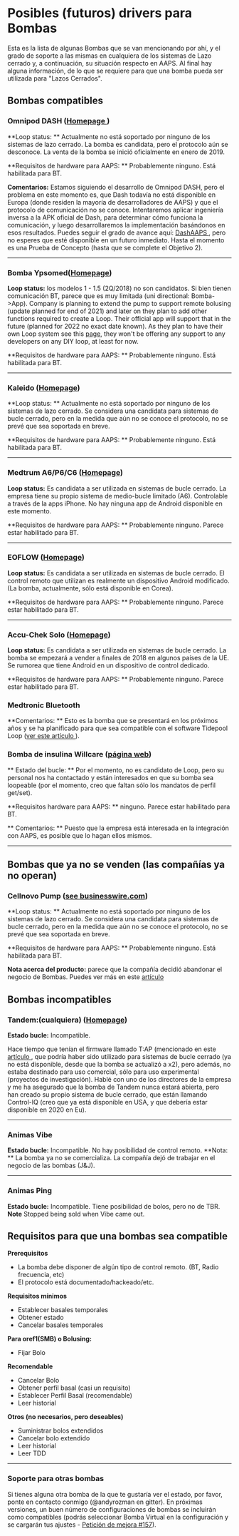 # Posibles (futuros) drivers para Bombas

Esta es la lista de algunas Bombas que se van mencionando por ahí, y el grado de soporte a las mismas en cualquiera de los sistemas de Lazo cerrado y, a continuación, su situación respecto en AAPS. Al final hay alguna información, de lo que se requiere para que una bomba pueda ser utilizada para "Lazos Cerrados".

## Bombas compatibles

### Omnipod DASH ([Homepage ](https://www.myomnipod.com/DASH))

**Loop status: ** Actualmente no está soportado por ninguno de los sistemas de lazo cerrado. La bomba es candidata, pero el protocolo aún se desconoce. La venta de la bomba se inició oficialmente en enero de 2019.

**Requisitos de hardware para AAPS: ** Probablemente ninguno. Está habilitada para BT.

**Comentarios:** Estamos siguiendo el desarrollo de Omnipod DASH, pero el problema en este momento es, que Dash todavía no está disponible en Europa (donde residen la mayoría de desarrolladores de AAPS) y que el protocolo de comunicación no se conoce. Intentaremos aplicar ingeniería inversa a la APK oficial de Dash, para determinar cómo funciona la comunicación, y luego desarrollaremos la implementación basándonos en esos resultados. Puedes seguir el grado de avance aquí: [DashAAPS ](https://github.com/andyrozman/DashAAPS/projects/1), pero no esperes que esté disponible en un futuro inmediato. Hasta el momento es una Prueba de Concepto (hasta que se complete el Objetivo 2).

* * *

### Bomba Ypsomed([Homepage](https://www.ypsomed.com/en/diabetes-care-mylife.html))

**Loop status:** los modelos 1 - 1.5 (2Q/2018) no son candidatos. Si bien tienen comunicación BT, parece que es muy limitada (uni directional: Bomba->App). Company is planning to extend the pump to support remote bolusing (update planned for end of 2021) and later on they plan to add other functions required to create a Loop. Their official app will support that in the future (planned for 2022 no exact date known). As they plan to have their own Loop system see this [page](https://www.mylife-diabetescare.com/en/loop-program.html), they won't be offering any support to any developers on any DIY loop, at least for now.

**Requisitos de hardware para AAPS: ** Probablemente ninguno. Está habilitada para BT.

* * *

### Kaleido ([Homepage](https://www.hellokaleido.com/))

**Loop status: ** Actualmente no está soportado por ninguno de los sistemas de lazo cerrado. Se considera una candidata para sistemas de bucle cerrado, pero en la medida que aún no se conoce el protocolo, no se prevé que sea soportada en breve.

**Requisitos de hardware para AAPS: ** Probablemente ninguno. Está habilitada para BT.

* * *

### Medtrum A6/P6/C6 ([Homepage](http://www.medtrum.com/P6.html))

**Loop status:** Es candidata a ser utilizada en sistemas de bucle cerrado. La empresa tiene su propio sistema de medio-bucle limitado (A6). Controlable a través de la apps iPhone. No hay ninguna app de Android disponible en este momento.

**Requisitos de hardware para AAPS: ** Probablemente ninguno. Parece estar habilitado para BT.

* * *

### EOFLOW ([Homepage](http://www.eoflow.com/eng/main/main.html))

**Loop status:** Es candidata a ser utilizada en sistemas de bucle cerrado. El control remoto que utilizan es realmente un dispositivo Android modificado. (La bomba, actualmente, sólo está disponible en Corea).

**Requisitos de hardware para AAPS: ** Probablemente ninguno. Parece estar habilitado para BT.

* * *

### Accu-Chek Solo ([Homepage](https://www.roche.com/media/releases/med-cor-2018-07-23.htm))

**Loop status:** Es candidata a ser utilizada en sistemas de bucle cerrado. La bomba se empezará a vender a finales de 2018 en algunos países de la UE. Se rumorea que tiene Android en un dispositivo de control dedicado.

**Requisitos de hardware para AAPS: ** Probablemente ninguno. Parece estar habilitado para BT.

### Medtronic Bluetooth

**Comentarios: ** Esto es la bomba que se presentará en los próximos años y se ha planificado para que sea compatible con el software Tidepool Loop ([ver este artículo ](https://www.tidepool.org/blog/tidepool-loop-medtronic-collaboration)).

### Bomba de insulina Willcare ([página web](http://en.shinmyungmedi.com))

** Estado del bucle: ** Por el momento, no es candidato de Loop, pero su personal nos ha contactado y están interesados en que su bomba sea loopeable (por el momento, creo que faltan sólo los mandatos de perfil get/set).

**Requisitos hardware para AAPS: ** ninguno. Parece estar habilitado para BT.

** Comentarios: ** Puesto que la empresa está interesada en la integración con AAPS, es posible que lo hagan ellos mismos.

* * *

## Bombas que ya no se venden (las compañías ya no operan)

### Cellnovo Pump ([see businesswire.com](https://www.businesswire.com/news/home/20190328005829/en/Cellnovo-Stops-Manufacturing-and-Commercial-Operations))

**Loop status: ** Actualmente no está soportado por ninguno de los sistemas de lazo cerrado. Se considera una candidata para sistemas de bucle cerrado, pero en la medida que aún no se conoce el protocolo, no se prevé que sea soportada en breve.

**Requisitos de hardware para AAPS: ** Probablemente ninguno. Está habilitada para BT.

**Nota acerca del producto:** parece que la compañía decidió abandonar el negocio de Bombas. Puedes ver más en este [artículo](https://diabetogenic.wordpress.com/2019/04/01/and-then-cellnovo-disappeared/?fbclid=IwAR12Ow6gVbEOuD1zw7aNjBwqj5_aPkPipteHY1VHBvT3mchlH2y7Us6ZeAU)

## Bombas incompatibles

### Tandem:(cualquiera) ([Homepage](https://www.tandemdiabetes.com/))

**Estado bucle:** Incompatible.

Hace tiempo que tenían el firmware llamado T:AP (mencionado en este [artículo ](https://www.liebertpub.com/doi/full/10.1089/dia.2018.0278?url_ver=Z39.88-2003&rfr_id=ori%3Arid%3Acrossref.org&rfr_dat=cr_pub%3Dpubmed&), que podría haber sido utilizado para sistemas de bucle cerrado (ya no está disponible, desde que la bomba se actualizó a x2), pero además, no estaba destinado para uso comercial, sólo para uso experimental (proyectos de investigación). Hablé con uno de los directores de la empresa y me ha asegurado que la bomba de Tandem nunca estará abierta, pero han creado su propio sistema de bucle cerrado, que están llamando Control-IQ (creo que ya está disponible en USA, y que debería estar disponible en 2020 en Eu).

* * *

### Animas Vibe

**Estado bucle:** Incompatible. No hay posibilidad de control remoto. **Nota: ** La bomba ya no se comercializa. La compañía dejó de trabajar en el negocio de las bombas (J&J).

* * *

### Animas Ping

**Estado bucle:** Incompatible. Tiene posibilidad de bolos, pero no de TBR. **Note** Stopped being sold when Vibe came out.

## Requisitos para que una bombas sea compatible

**Prerequisitos**

- La bomba debe disponer de algún tipo de control remoto. (BT, Radio frecuencia, etc)
- El protocolo está documentado/hackeado/etc.

**Requisitos mínimos**

- Establecer basales temporales
- Obtener estado
- Cancelar basales temporales

**Para oref1(SMB) o Bolusing:**

- Fijar Bolo

**Recomendable**

- Cancelar Bolo
- Obtener perfil basal (casi un requisito)
- Establecer Perfil Basal (recomendable)
- Leer historial 

**Otros (no necesarios, pero deseables)**

- Suministrar bolos extendidos
- Cancelar bolo extendido
- Leer historial
- Leer TDD

* * *

### Soporte para otras bombas

Si tienes alguna otra bomba de la que te gustaría ver el estado, por favor, ponte en contacto conmigo (@andyrozman en gitter). En próximas versiones, un buen número de configuraciones de bombas se incluirán como compatibles (podrás seleccionar Bomba Virtual en la configuración y se cargarán tus ajustes - [Petición de mejora #157](https://github.com/nightscout/AndroidAPS/issues/157)).